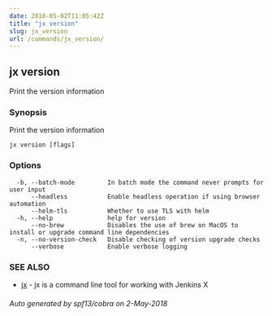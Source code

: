 ```yaml
---
date: 2018-05-02T11:05:42Z
title: "jx version"
slug: jx_version
url: /commands/jx_version/
---
```

## jx version

Print the version information

### Synopsis

Print the version information

```
jx version [flags]
```

### Options

```
  -b, --batch-mode         In batch mode the command never prompts for user input
      --headless           Enable headless operation if using browser automation
      --helm-tls           Whether to use TLS with helm
  -h, --help               help for version
      --no-brew            Disables the use of brew on MacOS to install or upgrade command line dependencies
  -n, --no-version-check   Disable checking of version upgrade checks
      --verbose            Enable verbose logging
```

### SEE ALSO

* [jx](/commands/jx/)	 - jx is a command line tool for working with Jenkins X

###### Auto generated by spf13/cobra on 2-May-2018
